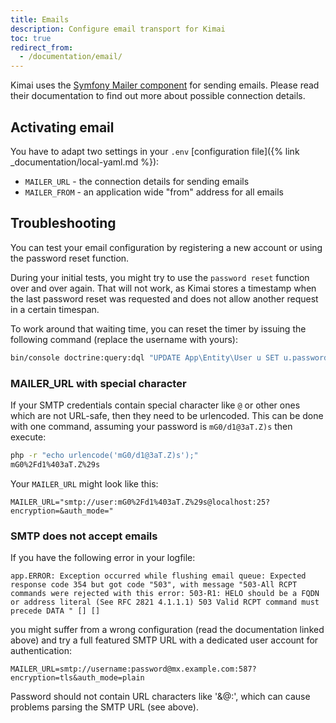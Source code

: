 ```yaml
---
title: Emails
description: Configure email transport for Kimai
toc: true
redirect_from: 
  - /documentation/email/
---
```


Kimai uses the [Symfony Mailer component](https://symfony.com/doc/current/components/mailer.html) for sending emails. 
Please read their documentation to find out more about possible connection details.

## Activating email

You have to adapt two settings in your `.env` [configuration file]({% link _documentation/local-yaml.md %}):

- `MAILER_URL` - the connection details for sending emails
- `MAILER_FROM` - an application wide "from" address for all emails

## Troubleshooting

You can test your email configuration by registering a new account or using the password reset function.

During your initial tests, you might try to use the `password reset` function over and over again.
That will not work, as Kimai stores a timestamp when the last password reset was requested  and does not 
allow another request in a certain timespan.

To work around that waiting time, you can reset the timer by issuing the following command (replace the username with yours):
```bash
bin/console doctrine:query:dql "UPDATE App\Entity\User u SET u.passwordRequestedAt = null WHERE u.username = 'anna_admin'"
```

### MAILER_URL with special character 

If your SMTP credentials contain special character like `@` or other ones which are not URL-safe, then they need to be urlencoded. 
This can be done with one command, assuming your password is `mG0/d1@3aT.Z)s` then execute:

```bash
php -r "echo urlencode('mG0/d1@3aT.Z)s');"
mG0%2Fd1%403aT.Z%29s
```

Your `MAILER_URL` might look like this:
```
MAILER_URL="smtp://user:mG0%2Fd1%403aT.Z%29s@localhost:25?encryption=&auth_mode="
```

### SMTP does not accept emails

If you have the following error in your logfile:
```
app.ERROR: Exception occurred while flushing email queue: Expected response code 354 but got code "503", with message "503-All RCPT commands were rejected with this error: 503-R1: HELO should be a FQDN or address literal (See RFC 2821 4.1.1.1) 503 Valid RCPT command must precede DATA " [] []
```
you might suffer from a wrong configuration (read the documentation linked above) and try a full featured SMTP URL with a dedicated user account for authentication:  
```
MAILER_URL=smtp://username:password@mx.example.com:587?encryption=tls&auth_mode=plain
```
Password should not contain URL characters like '&@:', which can cause problems parsing the SMTP URL (see above). 
